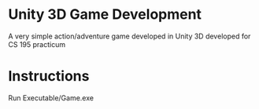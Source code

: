 # Unity 3D Game Development
A very simple action/adventure game developed in Unity 3D developed for CS 195 practicum

# Instructions
Run Executable/Game.exe
